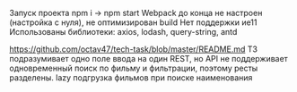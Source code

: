 
Запуск проекта npm i -> npm start
Webpack до конца не настроен (настройка с нуля), не оптимизирован build
Нет поддержки ие11
Использованы библиотеки: axios, lodash, query-string, antd

https://github.com/octav47/tech-task/blob/master/README.md
ТЗ подразумивает одно поле ввода на один REST, но API не поддерживает одновременный поиск по фильму и фильтрации, поэтому ресты разделены.
lazy подгрузка фильмов при поиске наименования
